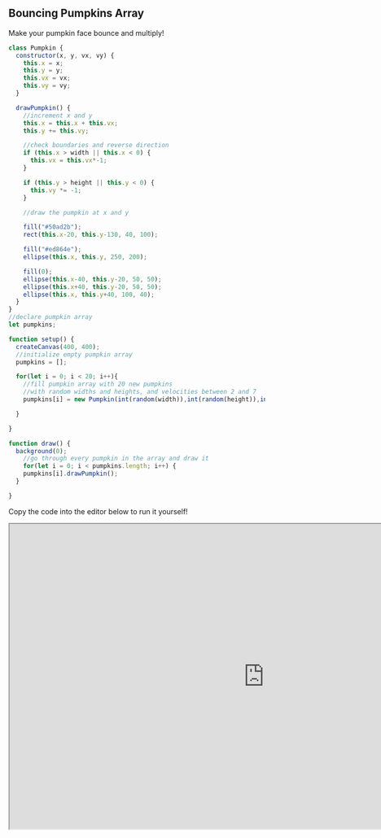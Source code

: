 ## Bouncing Pumpkins Array

<script src="p5/p5.js"></script>
<script src="bouncing_pumpkins_array.js"></script>

Make your pumpkin face bounce and multiply!

<div id="sketch">
</div>

```javascript
class Pumpkin {
  constructor(x, y, vx, vy) {
    this.x = x;
    this.y = y;
    this.vx = vx;
    this.vy = vy;
  }

  drawPumpkin() {
    //increment x and y
    this.x = this.x + this.vx;
    this.y += this.vy;

    //check boundaries and reverse direction
    if (this.x > width || this.x < 0) {
      this.vx = this.vx*-1;
    }

    if (this.y > height || this.y < 0) {
      this.vy *= -1;
    }

    //draw the pumpkin at x and y

    fill("#50ad2b");
    rect(this.x-20, this.y-130, 40, 100);

    fill("#ed864e");
    ellipse(this.x, this.y, 250, 200);

    fill(0);
    ellipse(this.x-40, this.y-20, 50, 50);
    ellipse(this.x+40, this.y-20, 50, 50);
    ellipse(this.x, this.y+40, 100, 40);
  }
}
//declare pumpkin array
let pumpkins;

function setup() {
  createCanvas(400, 400);
  //initialize empty pumpkin array
  pumpkins = [];

  for(let i = 0; i < 20; i++){
    //fill pumpkin array with 20 new pumpkins
    //with random widths and heights, and velocities between 2 and 7
    pumpkins[i] = new Pumpkin(int(random(width)),int(random(height)),int(random(2,7)),int(random(2,7)));

  }

}

function draw() {
  background(0);
    //go through every pumpkin in the array and draw it
    for(let i = 0; i < pumpkins.length; i++) {
    pumpkins[i].drawPumpkin();
  }

}

```

Copy the code into the editor below to run it yourself!

<iframe id="p5.js web editor embed"
    title="p5.js web editor embed"
    width="1000"
    height="600"
    src="https://editor.p5js.org/">
</iframe>
